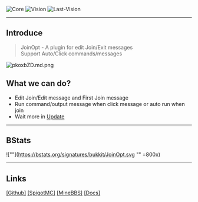 

![Core](https://img.shields.io/badge/Core-Paper/Spigot-blue)
![Vision](https://img.shields.io/badge/MCVison-1.17+-blue)
![Last-Vision](https://img.shields.io/badge/LastVision-3.0.1-blue)

---

## Introduce
> JoinOpt - A plugin for edit Join/Exit messages<br>
> Support Auto/Click commands/messages

![pkoxbZD.md.png](https://s21.ax1x.com/2024/07/19/pkoxbZD.md.png)

## What we can do?

- Edit Join/Edit message and First Join message
- Run command/output message when click message or auto run when join
- Wait more in [Update](/docs/JoinOpt/Update.md)

---
## BStats
![""](https://bstats.org/signatures/bukkit/JoinOpt.svg  "" =800x)

---
## Links
[[Github]](https://github.com/ItsDApples/JoinOpt/releases/tag/JoinOpt) 
[[SpigotMC]](https://www.spigotmc.org/resources/joinopt.114129/)
[[MineBBS]](https://www.minebbs.com/resources/joinopt.8895/)
[[Docs]](https://itsdapples.github.io/OptTools-Docs/docs/JoinOpt/)
